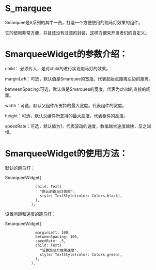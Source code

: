 <h1 id="s_marquee">S_marquee</h1>
<p>Smarquee是S系列的其中一员，打造一个方便使用的跑马灯效果的组件。</p>
<p>它的使用非常方便，并且还没有过渡的封装，这样方便来开发者们的自定义。</p>
<h1 id="smarqueewidget-">SmarqueeWidget的参数介绍：</h1>
<p>child： 必须传入，是对child的进行实现跑马灯的效果。</p>
<p>marginLeft：可选，默认值是Smarquee的宽度。代表起始点距离左边的距离。</p>
<p>betweenSpacing:可选，默认值是Smarquee的宽度，代表为child的直接的间距。</p>
<p>width：可选，默认父组件所支持的最大宽度。代表组件的宽度。</p>
<p>height：可选，默认父组件所支持的最大高度。代表组件的高度。</p>
<p>speedRate：可选，默认值为1，代表滚动的速度，数值越大速度越快，反之越慢。</p>
<h1 id="smarqueewidget-">SmarqueeWidget的使用方法：</h1>
<p>默认的跑马灯：</p>
<p>SmarqueeWidget(  </p>
<pre><code>              child: Text(  
                &quot;默认的跑马灯效果&quot;, 
                style: TextStyle(color: Colors.black),
              ),
            );
</code></pre><p>设置间距和速度的跑马灯：</p>
<p>SmarqueeWidget(</p>
<pre><code>              marginLeft: 100,
              betweenSpacing: 100,
              speedRate: .5,
              child: Text(
                &quot;设置跑马灯效果速度&quot;,
                style: TextStyle(color: Colors.green),
              ),
            ),
</code></pre>
